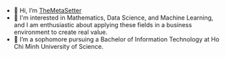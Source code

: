 - 👋 Hi, I’m [TheMetaSetter](https://github.com/TheMetaSetter/)
- 👀 I'm interested in Mathematics, Data Science, and Machine Learning, and I am enthusiastic about applying these fields in a business environment to create real value.
- 🌱 I’m a sophomore pursuing a Bachelor of Information Technology at Ho Chi Minh University of Science.
<!-- - 💞️ I’m looking to collaborate on ... -->
<!-- - 📫 How to reach me -->

<!---
TheMetaSetter/TheMetaSetter is a ✨ special ✨ repository because its `README.md` (this file) appears on your GitHub profile.
You can click the Preview link to take a look at your changes.
--->
